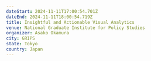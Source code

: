 ```yaml
---
dateStart: 2024-11-11T17:00:54.701Z
dateEnd: 2024-11-11T18:00:54.719Z
title: Insightful and Actionable Visual Analytics
venue: National Graduate Institute for Policy Studies
organizer: Asako Okamura
city: GRIPS
state: Tokyo
country: Japan
---
```

